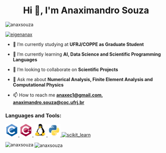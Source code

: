 <h1 align="center">Hi 👋, I'm Anaximandro Souza</h1>
<p align="left"> <img src="https://komarev.com/ghpvc/?username=anaxsouza&label=Profile%20views&color=0e75b6&style=flat" alt="anaxsouza" /> </p>

<p align="left"> <a href="https://twitter.com/anax_souza" target="blank"><img src="https://img.shields.io/twitter/follow/anax_souza?logo=twitter&style=for-the-badge" alt="eigenanax" /></a> </p>

- 🔭 I’m currently studying at **UFRJ/COPPE as Graduate Student**

- 🌱 I’m currently learning **AI, Data Science and Scientific Programming Languages**

- 👯 I’m looking to collaborate on **Scientific Projects**

- 💬 Ask me about **Numerical Analysis, Finite Element Analysis and Computational Physics**

- 📫 How to reach me **anaxec1@gmail.com, anaximandro.souza@coc.ufrj.br**

<h3 align="left">Languages and Tools:</h3>
<p align="left"> <a href="https://www.cprogramming.com/" target="_blank"> <img src="https://raw.githubusercontent.com/devicons/devicon/master/icons/c/c-original.svg" alt="c" width="40" height="40"/> </a> <a href="https://www.w3schools.com/cpp/" target="_blank"> <img src="https://raw.githubusercontent.com/devicons/devicon/master/icons/cplusplus/cplusplus-original.svg" alt="cplusplus" width="40" height="40"/> </a> <a href="https://www.linux.org/" target="_blank"> <img src="https://raw.githubusercontent.com/devicons/devicon/master/icons/linux/linux-original.svg" alt="linux" width="40" height="40"/> </a>  </a> <a href="https://www.python.org" target="_blank"> <img src="https://raw.githubusercontent.com/devicons/devicon/master/icons/python/python-original.svg" alt="python" width="40" height="40"/> </a> <a href="https://scikit-learn.org/" target="_blank"> <img src="https://upload.wikimedia.org/wikipedia/commons/0/05/Scikit_learn_logo_small.svg" alt="scikit_learn" width="40" height="40"/> </a> </p>

<p><img align="left" src="https://github-readme-stats.vercel.app/api/top-langs?username=anaxsouza&show_icons=true&locale=en&layout=compact" alt="anaxsouza" /></p>

<p>&nbsp;<img align="center" src="https://github-readme-stats.vercel.app/api?username=anaxsouza&show_icons=true&locale=en" alt="anaxsouza" /></p>
